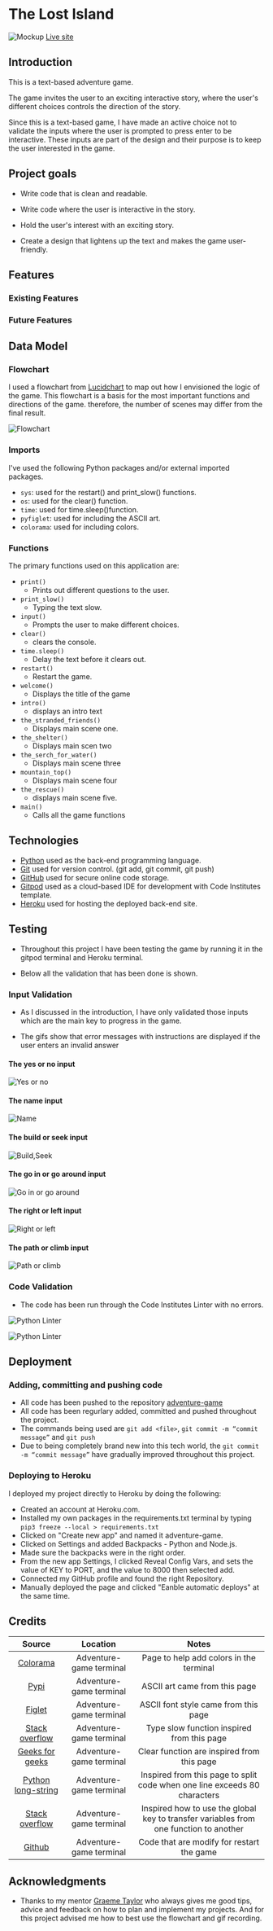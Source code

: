 # The Lost Island
![Mockup](docs/mockup.webp)
[Live site](https://git.heroku.com/lost-island.git)
## Introduction
This is a text-based adventure game.

The game invites the user to an exciting interactive story, where the user's different choices controls the direction of the story.

Since this is a text-based game, I have made an active choice not to validate the inputs where the user is prompted to press enter to be interactive. These inputs are part of the design and their purpose is to keep the user interested in the game.

## Project goals

* Write code that is clean and readable.

* Write code where the user is interactive in the story.

* Hold the user's interest with an exciting story.

* Create a design that lightens up the text and makes the game user-friendly.

## Features
### Existing Features
### Future Features


## Data Model
### Flowchart
I used a flowchart from [Lucidchart](https://www.lucidchart.com/pages/ER-diagram-symbols-and-meaning)
to map out how I envisioned the logic of the game. This flowchart is a basis for the most important functions and directions of the game. therefore, the number of scenes may differ from the final result.

![Flowchart](docs/blank_diagram.webp)

### Imports
I've used the following Python packages and/or external imported packages.

* `sys`: used for the restart() and print_slow() functions.
* `os`: used for the clear() function.
* `time`: used for time.sleep()function.
* `pyfiglet`: used for including the ASCII art.
* `colorama`: used for including colors.

### Functions
The primary functions used on this application are:

- `print()`
    - Prints out different questions to the user.
- `print_slow()`
    - Typing the text slow.
- `input()`
    - Prompts the user to make different choices.
- `clear()`
    - clears the console.
- `time.sleep()`
    - Delay the text before it clears out.
- `restart()`
     - Restart the game.
- `welcome()`
    - Displays the title of the game
- `intro()`
    - displays an intro text
- `the_stranded_friends()`
    - Displays main scene one.
- `the_shelter()`
    - Displays main scen two
- `the_serch_for_water()`
    - Displays main scene three
- `mountain_top()`
    - Displays main scene four
- `the_rescue()` 
    - displays main scene five.
- `main()`
    - Calls all the game functions 



## Technologies
* [Python](https://www.python.org/) used as the back-end programming language.
* [Git](https://git-scm.com/) used for version control. (git add, git commit, git push)
* [GitHub](github.com) used for secure online code storage.
* [Gitpod](https://gitpod.io/) used as a cloud-based IDE for development with Code Institutes template.
* [Heroku](https://dashboard.heroku.com/apps) used for hosting the deployed back-end site.

## Testing
* Throughout this project I have been testing the game by running it in the gitpod terminal and Heroku terminal. 

* Below all the validation that has been done is shown.

### Input Validation
* As I discussed in the introduction, I have only validated those inputs which are the main key to progress in the game. 

* The gifs show that error messages with instructions are displayed if the user enters an invalid answer
 #### The yes or no input
![Yes or no](docs/yes-no.gif)
#### The name input
![Name](docs/name-input.gif)
#### The build or seek input
![Build,Seek](docs/build-seek.gif)
#### The go in or go around input
![Go in or go around](docs/go-in-go-around.gif)
#### The right or left input
![Right or left](docs/right-left.gif)
#### The path or climb input
![Path or climb](docs/path-climb.gif)

### Code Validation
* The code has been run through the Code Institutes Linter with no errors.

![Python Linter](docs/linter_1.webp)

![Python Linter](docs/linter_2.webp)

## Deployment
### Adding, committing and pushing code
* All code has been pushed to the repository [adventure-game](https://github.com/Linnea87/adventure-game)
* All code has been regurlary added, committed and pushed throughout the project.
* The commands being used are `git add <file>`,
  `git commit -m “commit message”` and
  `git push`
* Due to being completely brand new into this tech world, the `git commit -m “commit message”` have gradually improved throughout this project. 
### Deploying to Heroku
I deployed my project directly to Heroku by doing the following:

* Created an account at Heroku.com.
* Installed my own packages in the requirements.txt terminal by typing `pip3 freeze --local > requirements.txt`
* Clicked on "Create new app" and named it adventure-game.
* Clicked on Settings and added Backpacks - Python and Node.js.
* Made sure the backpacks were in the right order.
* From the new app Settings, I clicked Reveal Config Vars, and sets the value of KEY to PORT, and the value to 8000 then selected add.
* Connected my GitHub profile and found the right Repository.
* Manually deployed the page and clicked "Eanble automatic deploys" at the same time.
## Credits

**Source**|**Location**|**Notes**
:-----:|:-----:|:-----:
[Colorama](https://pypi.org/project/colorama/)|Adventure-game terminal|Page to help add colors in the terminal
[Pypi](https://pypi.org/project/pyfiglet/)|Adventure-game terminal|ASCII art came from this page
[Figlet](https://www.figlet.org)|Adventure-game terminal|ASCII font style came from this page
[Stack overflow](https://stackoverflow.com/questions/4099422/printing-slowly-simulate-typing)|Adventure-game terminal|Type slow function inspired from this page
[Geeks for geeks](https://www.geeksforgeeks.org/clear-screen-python/)|Adventure-game terminal|Clear function are inspired from this page
[Python long-string](https://note.nkmk.me/en/python-long-string/)|Adventure-game terminal|Inspired from this page to split code when one line exceeds 80 characters
[Stack overflow](https://stackoverflow.com/questions/10506973/can-not-increment-global-variable-from-function-in-python)|Adventure-game terminal|Inspired how to use the global key  to transfer variables from one function to another
[Github](https://gist.github.com/jrosco/d01b28c2f37100bb5278)|Adventure-game terminal|Code that are modify for restart the game

## Acknowledgments

* Thanks to my mentor [Graeme Taylor](https://github.com/G-Taylor) who always gives me good tips, advice and feedback on how to plan and implement my projects. And for this project advised me how to best use the flowchart and gif recording.